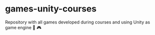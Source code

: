 # games-unity-courses
Repository with all games developed during courses and using Unity as game engine :space_invader: :video_game:
